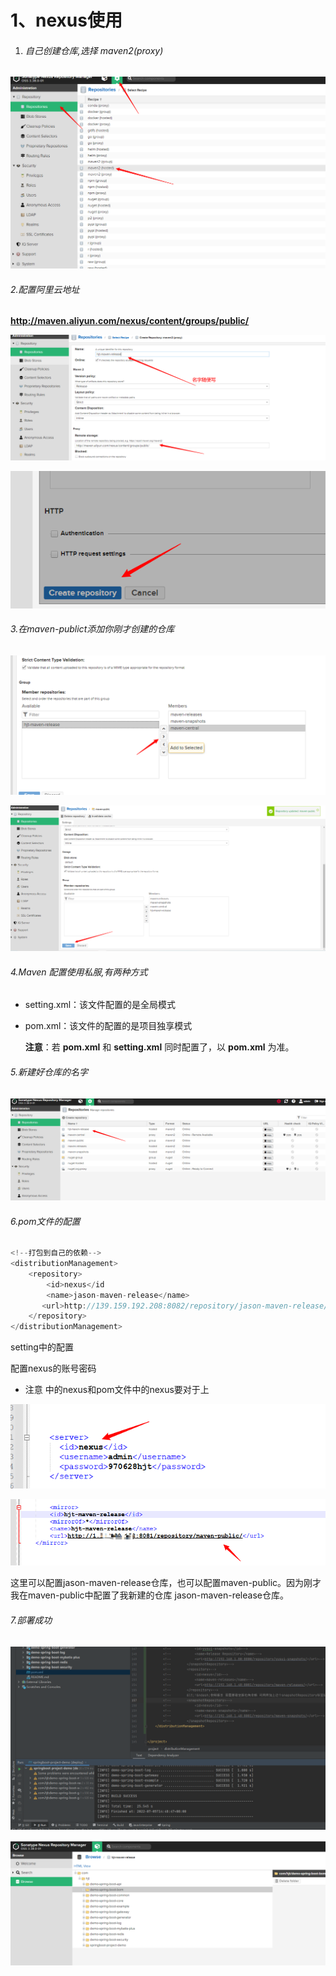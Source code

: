 # 1、nexus使用

1. ###### 自己创建仓库,选择 maven2(proxy)

![image-20220705134043201](nexus%E4%BD%BF%E7%94%A8.assets/image-20220705134043201.png)

###### 2.配置阿里云地址

**http://maven.aliyun.com/nexus/content/groups/public/**

![](nexus%E4%BD%BF%E7%94%A8.assets/image-20220705112711627-16578495955993.png)

![image-20220705112825591](nexus%E4%BD%BF%E7%94%A8.assets/image-20220705112825591-16578495998804.png)

###### 3.在maven-publict添加你刚才创建的仓库

![image-20220705112937453](nexus%E4%BD%BF%E7%94%A8.assets/image-20220705112937453.png)

![image-20220705113105262](nexus%E4%BD%BF%E7%94%A8.assets/image-20220705113105262.png)

###### 4.Maven 配置使用私服,有两种方式

- setting.xml：该文件配置的是全局模式

- pom.xml：该文件的配置的是项目独享模式

  **注意**：若 **pom.xml** 和 **setting.xml** 同时配置了，以 **pom.xml** 为准。

###### 5.新建好仓库的名字

![image-20220705134120825](nexus%E4%BD%BF%E7%94%A8.assets/image-20220705134120825.png)

###### 6.pom文件的配置

```java
<!--打包到自己的依赖-->
<distributionManagement>
    <repository>
        <id>nexus</id
        <name>jason-maven-release</name>
       <url>http://139.159.192.208:8082/repository/jason-maven-release/</url>
    </repository>
</distributionManagement>
```

setting中的配置

配置nexus的账号密码  

- 注意 <id>中的nexus和pom文件中的<id>nexus要对于上

![image-20220705145150315](nexus%E4%BD%BF%E7%94%A8.assets/image-20220705145150315.png)

![image-20220705145421839](nexus%E4%BD%BF%E7%94%A8.assets/image-20220705145421839.png)

这里可以配置jason-maven-release仓库，也可以配置maven-public。因为刚才我在maven-public中配置了我新建的仓库 jason-maven-release仓库。

###### 7.部署成功

![image-20220705145825404](nexus%E4%BD%BF%E7%94%A8.assets/image-20220705145825404.png)

![image-20220705145839326](nexus%E4%BD%BF%E7%94%A8.assets/image-20220705145839326.png)